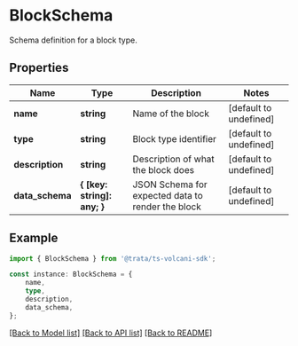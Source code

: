 # BlockSchema

Schema definition for a block type.

## Properties

Name | Type | Description | Notes
------------ | ------------- | ------------- | -------------
**name** | **string** | Name of the block | [default to undefined]
**type** | **string** | Block type identifier | [default to undefined]
**description** | **string** | Description of what the block does | [default to undefined]
**data_schema** | **{ [key: string]: any; }** | JSON Schema for expected data to render the block | [default to undefined]

## Example

```typescript
import { BlockSchema } from '@trata/ts-volcani-sdk';

const instance: BlockSchema = {
    name,
    type,
    description,
    data_schema,
};
```

[[Back to Model list]](../README.md#documentation-for-models) [[Back to API list]](../README.md#documentation-for-api-endpoints) [[Back to README]](../README.md)
